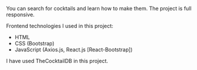 You can search for cocktails and learn how to make them. The project is full responsive.

Frontend technologies I used in this project:
- HTML
- CSS (Bootstrap)
- JavaScript (Axios.js, React.js [React-Bootstrap])

I have used TheCocktailDB in this project.